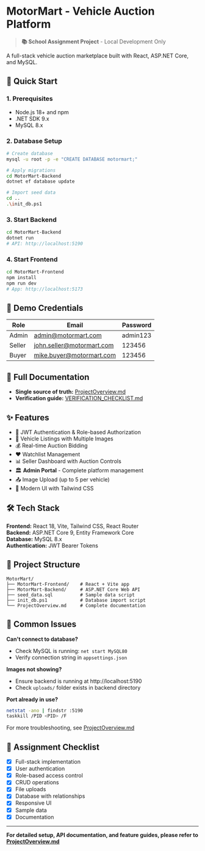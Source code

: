 # MotorMart - Vehicle Auction Platform

> **📚 School Assignment Project** - Local Development Only

A full-stack vehicle auction marketplace built with React, ASP.NET Core, and MySQL.

## 🚀 Quick Start

### 1. Prerequisites
- Node.js 18+ and npm
- .NET SDK 9.x
- MySQL 8.x

### 2. Database Setup
```bash
# Create database
mysql -u root -p -e "CREATE DATABASE motormart;"

# Apply migrations
cd MotorMart-Backend
dotnet ef database update

# Import seed data
cd ..
.\init_db.ps1
```

### 3. Start Backend
```bash
cd MotorMart-Backend
dotnet run
# API: http://localhost:5190
```

### 4. Start Frontend
```bash
cd MotorMart-Frontend
npm install
npm run dev
# App: http://localhost:5173
```

## 🔐 Demo Credentials

| Role   | Email                       | Password   |
|--------|-----------------------------|------------|
| Admin  | admin@motormart.com         | admin123   |
| Seller | john.seller@motormart.com   | 123456     |
| Buyer  | mike.buyer@motormart.com    | 123456     |

## 📖 Full Documentation

- **Single source of truth:** [ProjectOverview.md](./ProjectOverview.md)
- **Verification guide:** [VERIFICATION_CHECKLIST.md](./VERIFICATION_CHECKLIST.md)

## ✨ Features

- 🔐 JWT Authentication & Role-based Authorization
- 🚗 Vehicle Listings with Multiple Images
- 💰 Real-time Auction Bidding
- ❤️ Watchlist Management
- 📊 Seller Dashboard with Auction Controls
- 🏛️ **Admin Portal** - Complete platform management
- 📤 Image Upload (up to 5 per vehicle)
- 🎨 Modern UI with Tailwind CSS

## 🛠️ Tech Stack

**Frontend:** React 18, Vite, Tailwind CSS, React Router  
**Backend:** ASP.NET Core 9, Entity Framework Core  
**Database:** MySQL 8.x  
**Authentication:** JWT Bearer Tokens

## 📁 Project Structure

```
MotorMart/
├── MotorMart-Frontend/    # React + Vite app
├── MotorMart-Backend/     # ASP.NET Core Web API
├── seed_data.sql          # Sample data script
├── init_db.ps1            # Database import script
└── ProjectOverview.md     # Complete documentation
```

## 🐛 Common Issues

**Can't connect to database?**
- Check MySQL is running: `net start MySQL80`
- Verify connection string in `appsettings.json`

**Images not showing?**
- Ensure backend is running at http://localhost:5190
- Check `uploads/` folder exists in backend directory

**Port already in use?**
```bash
netstat -ano | findstr :5190
taskkill /PID <PID> /F
```

For more troubleshooting, see [ProjectOverview.md](./ProjectOverview.md#-troubleshooting)

## 📝 Assignment Checklist

- [x] Full-stack implementation
- [x] User authentication
- [x] Role-based access control
- [x] CRUD operations
- [x] File uploads
- [x] Database with relationships
- [x] Responsive UI
- [x] Sample data
- [x] Documentation

---

**For detailed setup, API documentation, and feature guides, please refer to [ProjectOverview.md](./ProjectOverview.md)**
